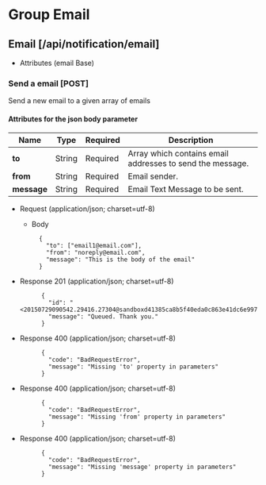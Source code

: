 # Group Email

## Email [/api/notification/email]

+ Attributes (email Base)

### Send a email [POST]
Send a new email to a given array of emails

#### Attributes for the json body parameter

Name | Type | Required | Description
--- | --- | --- | --- 
__to__ | String | Required | Array which contains email addresses to send the message.
__from__ | String | Required | Email sender.
__message__ | String | Required | Email Text Message to be sent.

+ Request (application/json; charset=utf-8)

    + Body

            {
              "to": ["email1@email.com"],
              "from": "noreply@email.com",
              "message": "This is the body of the email"
            }

+ Response 201 (application/json; charset=utf-8)

            {
              "id": "<20150729090542.29416.27304@sandboxd41385ca8b5f40eda0c863e41dc6e997.mailgun.org>",
              "message": "Queued. Thank you."
            }

+ Response 400 (application/json; charset=utf-8)

            {
              "code": "BadRequestError",
              "message": "Missing 'to' property in parameters"
            }
            
+ Response 400 (application/json; charset=utf-8)

            {
              "code": "BadRequestError",
              "message": "Missing 'from' property in parameters"
            }

+ Response 400 (application/json; charset=utf-8)

            {
              "code": "BadRequestError",
              "message": "Missing 'message' property in parameters"
            }
            